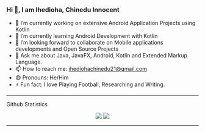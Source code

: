 ### Hi :wave:, I am **Ihedioha, Chinedu Innocent**

- 🔭 I’m currently working on extensive Android Application Projects using Kotlin
- 🌱 I’m currently learning Android Development with Kotlin
- 👯 I’m looking forward to collaborate on Mobile applications developments and Open Source Projects 
- 💬 Ask me about Java, JavaFX, Android, Kotlin and Extended Markup Language.
- 📫 How to reach me: ihediohachinedu21@gmail.com
- 😄 Pronouns: He/Him
- ⚡ Fun fact: I love Playing Football, Researching and Writing.
<hr>
  <summary>Github Statistics</summary>
  <p align = "center">
    <img src="https://github-readme-stats.vercel.app/api?username=Chinex-Boroja&theme=github_dark&show_icons=true&count_private=true&border_radius=10/>
  </p>
  
  <summary>Language Statistics</summary><br/>
  <p align = "center">
    <img src="https://github-readme-stats.vercel.app/api/top-langs/?username=Chinex-Boroja&theme=github_dark&border_radius=10"/>
  </p>
<hr>
  
 

  
 


